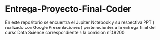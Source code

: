 # Entrega-Proyecto-Final-Coder
En este repositorio se encuentra el Jupiter Notebook y su respectiva PPT ( realizado con Google Presentaciones ) pertenecientes a la entrega final del curso Data Science correspondiente a la comision n°49200
